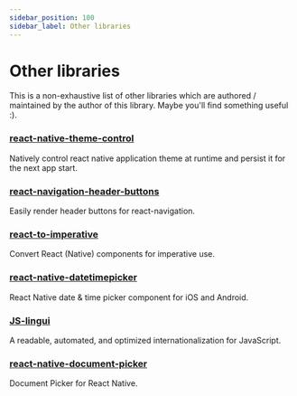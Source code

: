 ```yaml
---
sidebar_position: 100
sidebar_label: Other libraries
---
```


# Other libraries

This is a non-exhaustive list of other libraries which are authored / maintained by the author of this library. Maybe you'll find something useful :).

### [react-native-theme-control](https://github.com/vonovak/react-native-theme-control)

Natively control react native application theme at runtime and persist it for the next app start.

### [react-navigation-header-buttons](https://github.com/vonovak/react-navigation-header-buttons)

Easily render header buttons for react-navigation.

### [react-to-imperative](https://github.com/vonovak/react-to-imperative)

Convert React (Native) components for imperative use.

### [react-native-datetimepicker](https://github.com/react-native-datetimepicker/datetimepicker)

React Native date & time picker component for iOS and Android.

### [JS-lingui](https://github.com/lingui/js-lingui)

A readable, automated, and optimized internationalization for JavaScript.

### [react-native-document-picker](https://github.com/rnmods/react-native-document-picker)

Document Picker for React Native.
